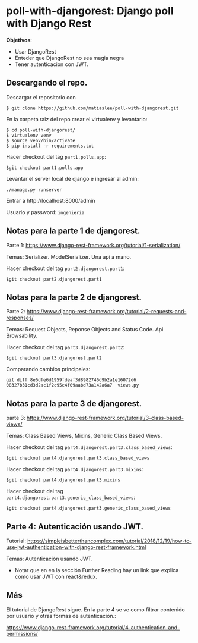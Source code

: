 # poll-with-djangorest: Django poll with Django Rest

**Objetivos**:

   - Usar DjangoRest
   - Enteder que DjangoRest no sea magia negra
   - Tener autenticacion con JWT. 

## Descargando el repo.  

Descargar el repositorio con

```
$ git clone https://github.com/matiaslee/poll-with-djangorest.git
```
En la carpeta raiz del repo crear el virtualenv y levantarlo:

```
$ cd poll-with-djangorest/
$ virtualenv venv
$ source venv/bin/activate
$ pip install -r requirements.txt
```

Hacer checkout del tag `part1.polls.app`:

```
$git checkout part1.polls.app
``` 

Levantar el server local de django e ingresar al admin: 

```
./manage.py runserver
```
Entrar a http://localhost:8000/admin

Usuario y password: `ingenieria` 



## Notas para la parte 1 de djangorest. 

Parte 1: https://www.django-rest-framework.org/tutorial/1-serialization/

Temas: Serializer. ModelSerializer.  Una api a mano. 

Hacer checkout del tag `part2.djangorest.part1`:

```
$git checkout part2.djangorest.part1
``` 

## Notas para la parte 2 de djangorest. 

Parte 2: https://www.django-rest-framework.org/tutorial/2-requests-and-responses/

Temas: Request Objects, Reponse Objects and Status Code. Api Browsability.

Hacer checkout del tag `part3.djangorest.part2`:

```
$git checkout part3.djangorest.part2
``` 


Comparando cambios principales: 
```
git diff 8e6dfe6d1959fdeaf3d8982746d9b2a1e16072d6 08327b31cd3d2ac1f2c95c4f09aabd73a142a6a7  views.py
```

## Notas para la parte 3 de djangorest. 

parte 3: https://www.django-rest-framework.org/tutorial/3-class-based-views/

Temas: Class Based Views, Mixins, Generic Class Based Views.

Hacer checkout del tag `part4.djangorest.part3.class_based_views`:

```
$git checkout part4.djangorest.part3.class_based_views
``` 

Hacer checkout del tag `part4.djangorest.part3.mixins`:

```
$git checkout part4.djangorest.part3.mixins
``` 

Hacer checkout del tag `part4.djangorest.part3.generic_class_based_views`:

```
$git checkout part4.djangorest.part3.generic_class_based_views
``` 

## Parte 4: Autenticación usando JWT. 

Tutorial: https://simpleisbetterthancomplex.com/tutorial/2018/12/19/how-to-use-jwt-authentication-with-django-rest-framework.html

Temas: Autenticación usando JWT. 

 - Notar que en en la sección Further Reading hay un link que explica como usar JWT con react&redux. 

## Más

El tutorial de DjangoRest sigue. En la parte 4 se ve como filtrar contenido por usuario y otras formas de autenticación.:
 
https://www.django-rest-framework.org/tutorial/4-authentication-and-permissions/